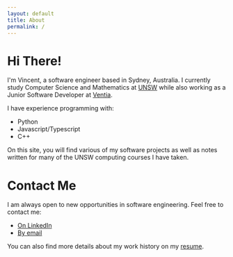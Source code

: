 ```yaml
---
layout: default
title: About
permalink: /
---
```


# Hi There!
I'm Vincent, a software engineer based in Sydney, Australia. I currently study Computer Science
and Mathematics at [UNSW](https://unsw.edu.au) while also working as a Junior Software Developer at [Ventia](https://ventia.com).

I have experience programming with:
- Python
- Javascript/Typescript
- C++

On this site, you will find various of my software projects as well as notes
written for many of the UNSW computing courses I have taken.

# Contact Me
I am always open to new opportunities in software engineering. Feel free to contact me:
- [On LinkedIn](https://www.linkedin.com/in/vincent-wc-wong/)
- [By email](mailto:vincent@vwong.dev)

You can also find more details about my work history on my [resume](https://drive.google.com/file/d/1mqRF7QdBDXfDD7TLQ3OuanALxHxd_D2f/view?usp=sharing).